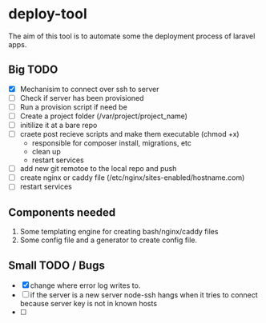 # deploy-tool

The aim of this tool is to automate some the deployment process of laravel apps.

## Big TODO
- [x] Mechanisim to connect over ssh to server
- [ ] Check if server has been provisioned
- [ ] Run a provision script if need be
- [ ] Create a project folder (/var/project/project_name)
- [ ] initilize it at a bare repo
- [ ] craete post recieve scripts and make them executable (chmod +x)
    - responsible for composer install, migrations, etc
    - clean up
    - restart services
- [ ] add new git remotoe to the local repo and push
- [ ] create nginx or caddy file (/etc/nginx/sites-enabled/hostname.com)
- [ ] restart services

## Components needed
1. Some templating engine for creating bash/nginx/caddy files
2. Some config file and a generator to create config file.

## Small TODO / Bugs
- [x] change where error log writes to.
- [ ] if the server is a new server node-ssh hangs when it tries to connect because server key is not in known hosts
- [ ]